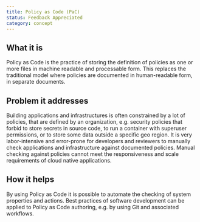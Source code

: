 ```yaml
---
title: Policy as Code (PaC)
status: Feedback Appreciated
category: concept
---
```


## What it is

Policy as Code is the practice of storing the definition of policies as one or more files in machine readable and processable form. 
This replaces the traditional model where policies are documented in human-readable form, in separate documents.

## Problem it addresses

Building applications and infrastructures is often constrained by a lot of policies, that are defined by an organization, 
e.g. security policies that forbid to store secrets in source code, 
to run a container with superuser permissions, or to store some data outside a specific geo region. 
It is very labor-intensive and error-prone for developers and reviewers to 
manually check applications and infrastructure against documented policies. 
Manual checking against policies cannot meet the responsiveness and scale requirements of cloud native applications.

## How it helps

By using Policy as Code it is possible to automate the checking of system properties and actions. 
Best practices of software development can be applied to Policy as Code authoring, 
e.g. by using Git and associated workflows. 
